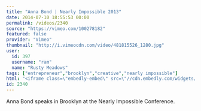 ```yaml
---
title: "Anna Bond | Nearly Impossible 2013"
date: 2014-07-10 18:55:53 00:00
permalink: /videos/2340
source: "https://vimeo.com/100278182"
featured: false
provider: "Vimeo"
thumbnail: "http://i.vimeocdn.com/video/481815526_1280.jpg"
user:
  id: 397
  username: "ram"
  name: "Rusty Meadows"
tags: ["entrepreneur","brooklyn","creative","nearly impossible"]
html: "<iframe class=\"embedly-embed\" src=\"//cdn.embedly.com/widgets/media.html?src=http%3A%2F%2Fplayer.vimeo.com%2Fvideo%2F100278182&wmode=transparent&src_secure=1&url=http%3A%2F%2Fvimeo.com%2F100278182&image=http%3A%2F%2Fi.vimeocdn.com%2Fvideo%2F481815526_1280.jpg&key=daaebf4d9cdd46779200162d0ca86e20&type=text%2Fhtml&schema=vimeo\" width=\"1280\" height=\"720\" scrolling=\"no\" frameborder=\"0\" allowfullscreen></iframe>"
id: 2340
---
```


Anna Bond speaks in Brooklyn at the Nearly Impossible Conference.